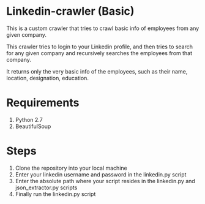Linkedin-crawler (Basic)
================

This is a custom crawler that tries to crawl basic info of employees from any given company.

This crawler tries to login to your Linkedin profile, and then tries to search for any given company and recursively
searches the employees from that company.

It returns only the very basic info of the employees, such as their name, location, designation, education.

Requirements
============
1. Python 2.7
2. BeautifulSoup

Steps
=====
1. Clone the repository into your local machine
2. Enter your linkedin username and password in the linkedin.py script
3. Enter the absolute path where your script resides in the linkedin.py and json_extractor.py scripts
4. Finally run the linkedin.py script
